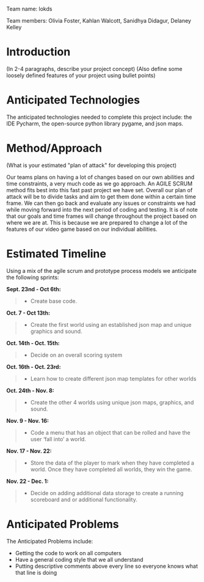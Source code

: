 ﻿Team name: lokds


Team members:
Olivia Foster, Kahlan Walcott, Sanidhya Didagur, Delaney Kelley
# Introduction

(In 2-4 paragraphs, describe your project concept) (Also define some loosely defined features of your project using bullet points)

# Anticipated Technologies

The anticipated technologies needed to complete this project include: the IDE Pycharm, the open-source python library pygame, and json maps. 

# Method/Approach

(What is your estimated "plan of attack" for developing this project)

Our teams plans on having a lot of changes based on our own abilities and time constraints, a very much code as we go approach. An AGILE SCRUM method fits best into this fast past project we have set. Overall our plan of attack will be to divide tasks and aim to get them done within a certain time frame. We can then go back and evaluate any issues or constraints we had while moving forward into the next period of coding and testing. It is of note that our goals and time frames will change throughout the project based on where we are at. This is because we are prepared to change a lot of the features of our video game based on our individual abilities.

# Estimated Timeline

Using a mix of the agile scrum and prototype process models we anticipate the following sprints:

**Sept. 23nd - Oct 6th:**

> - Create base code.

**Oct. 7 - Oct 13th:**

> - Create the first world using an established json map and unique graphics and sound.

**Oct. 14th - Oct. 15th:**
> - Decide on an overall scoring system

**Oct. 16th - Oct. 23rd:**
> - Learn how to create different json map templates for other worlds

**Oct. 24th - Nov. 8:**
> - Create the other 4 worlds using unique json maps, graphics, and sound.

**Nov. 9 - Nov. 16:**
> - Code a menu that has an object that can be rolled and have the user ‘fall into’ a world.

**Nov. 17 - Nov. 22:**
> - Store the data of the player to mark when they have completed a world. Once they have completed all worlds, they win the game.

**Nov. 22 - Dec. 1:**
> - Decide on adding additional data storage to create a running scoreboard and or additional functionality. 


# Anticipated Problems

The Anticipated Problems include:
* Getting the code to work on all computers
* Have a general coding style that we all understand
* Putting descriptive comments above every line so everyone knows what that line is doing
